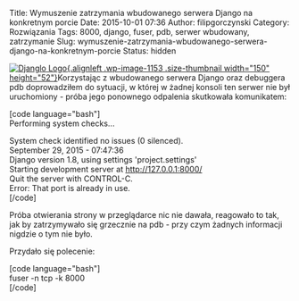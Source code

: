 Title: Wymuszenie zatrzymania wbudowanego serwera Django na konkretnym porcie
Date: 2015-10-01 07:36
Author: filipgorczynski
Category: Rozwiązania
Tags: 8000, django, fuser, pdb, serwer wbudowany, zatrzymanie
Slug: wymuszenie-zatrzymania-wbudowanego-serwera-django-na-konkretnym-porcie
Status: hidden

[![Djanglo Logo](https://filipgorczynski.files.wordpress.com/2015/10/django-logo-positive.png?w=150){.alignleft .wp-image-1153 .size-thumbnail width="150" height="52"}](https://filipgorczynski.files.wordpress.com/2015/10/django-logo-positive.png)Korzystając z wbudowanego serwera Django oraz debuggera pdb doprowadziłem do sytuacji, w której w żadnej konsoli ten serwer nie był uruchomiony - próba jego ponownego odpalenia skutkowała komunikatem:

\[code language="bash"\]  
Performing system checks...

System check identified no issues (0 silenced).  
September 29, 2015 - 07:47:36  
Django version 1.8, using settings 'project.settings'  
Starting development server at http://127.0.0.1:8000/  
Quit the server with CONTROL-C.  
Error: That port is already in use.  
\[/code\]

Próba otwierania strony w przeglądarce nic nie dawała, reagowało to tak, jak by zatrzymywało się grzecznie na pdb - przy czym żadnych informacji nigdzie o tym nie było.

Przydało się polecenie:

\[code language="bash"\]  
fuser -n tcp -k 8000  
\[/code\]
